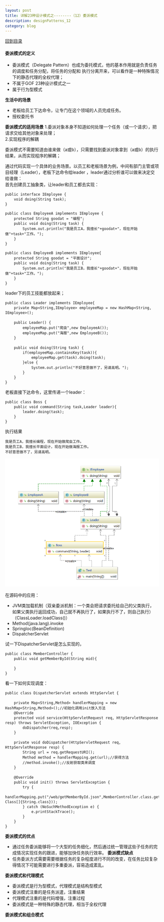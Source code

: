 ```yaml
---
layout: post
title: 详解23种设计模式之--------（12）委派模式
description: designPatterns_12
category: blog
---
```


[回到目录](#directory)

#### 委派模式的定义
* 委派模式（Delegate Pattern）也成为委托模式，他的基本作用就是负责任务的调度和任务分配，将任务的分配和
执行分离开来，可以看作是一种特殊情况下的静态代理的全权代理；
* 不属于GOF 23种设计模式之一
* 属于行为型模式


**生活中的场景**
* 老板给员工下达命令，让专门在这个领域的人员完成任务。
* 授权委托书

**委派模式的适用场景**
1.委派对象本身不知道如何处理一个任务（或一个请求），把请求交给其他对象来处理；  
2.实现程序的解耦  

委派模式不需要知道由谁来做（a或b），只需要找到委派对象拿到（a或b）的执行结果，从而实现程序的解耦；

通过代码实现一个具体的业务场景。以员工和老板场景为例，中间有部门主管或项目经理（Leader），老板下达命令给leader
，leader通过分析谁可以做来决定交给谁做：  
首先创建员工抽象类，让leader和员工都去实现：
```
public interface IEmployee {
    void doing(String task);
}
```
```
public class EmployeeA implements IEmployee {
    protected String goodat = "编程";
    public void doing(String task) {
        System.out.println("我是员工A，我擅长"+goodat+"，现在开始做"+task+"工作。");
    }
}
```
```
public class EmployeeB implements IEmployee{
    protected String goodat = "平面设计";
    public void doing(String task) {
        System.out.println("我是员工B，我擅长"+goodat+"，现在开始做"+task+"工作。");
    }
}
```
leader下的员工技能都放起来；
```
public class Leader implements IEmployee{
    private Map<String,IEmployee> employeeMap = new HashMap<String, IEmployee>();

    public Leader() {
        employeeMap.put("爬虫",new EmployeeA());
        employeeMap.put("海报",new EmployeeB());
    }

    public void doing(String task) {
        if(employeeMap.containsKey(task)){
            employeeMap.get(task).doing(task);
        }else {
            System.out.println("不好意思做不了，另请高明。");
        }
    }
}
```
老板直接下达命令，这里传递一个leader：

```
public class Boss {
    public void command(String task,Leader leader){
        leader.doing(task);
    }
}
```
执行结果
```
我是员工A，我擅长编程，现在开始做爬虫工作。
我是员工B，我擅长平面设计，现在开始做海报工作。
不好意思做不了，另请高明。
```
![类图](/images/designPattern/12-1.PNG)  

在源码中的应用：
* JVM类加载机制（双亲委派机制：一个类会把请求委托给自己的父类执行，
如果父类执行返回成功，自己就不再执行了，如果执行不了，则自己执行） （ClassLoader.loadClass()）
* Method(java.lang).invoke
* SpringIoc(BeanDefinition)
* DispatcherServlet

试一下DispatcherServlet是怎么实现的，
```
public class MemberController {
    public void getMemberById(String mid){

    }
}
```
看一下如何实现调度：
```
public class DispatcherServlet extends HttpServlet {

    private Map<String,Method> handlerMapping = new HashMap<String,Method>();//初始化调用init放入方法
    @Override
    protected void service(HttpServletRequest req, HttpServletResponse resp) throws ServletException, IOException {
        doDispatcher(req,resp);
    }

    private void doDispatcher(HttpServletRequest req, HttpServletResponse resp) {
        String url = req.getRequestURI();
        Method method = handlerMapping.get(url);//获得方法
        //method.invoke();//反射获取类来调度
    }

    @Override
    public void init() throws ServletException {
        try {
            handlerMapping.put("/web/getMemberById.json",MemberController.class.getMethod("getMemberById",new Class[]{String.class}));
        } catch (NoSuchMethodException e) {
            e.printStackTrace();
        }
    }
}

```


**委派模式的优点**
* 通过任务委派能够将一个大型的任务细化，然后通过统一管理这些子任务的完成情况实现任务的跟进，能够加快任务执行效率。
**委派模式缺点**
* 任务委派方式需要需要根据任务的复杂程度进行不同的改变，在任务比较复杂得情况下可能需要进行多重委派，容易造成紊乱。

**委派模式和代理模式**
* 委派模式是行为型模式，代理模式是结构型模式
* 委派模式注重的是任务派遣，注重结果
* 代理模式注重的是代码增强，注重过程
* 委派模式是一种特殊的静态代理，相当于全权代理

**委派模式和组合模式**

